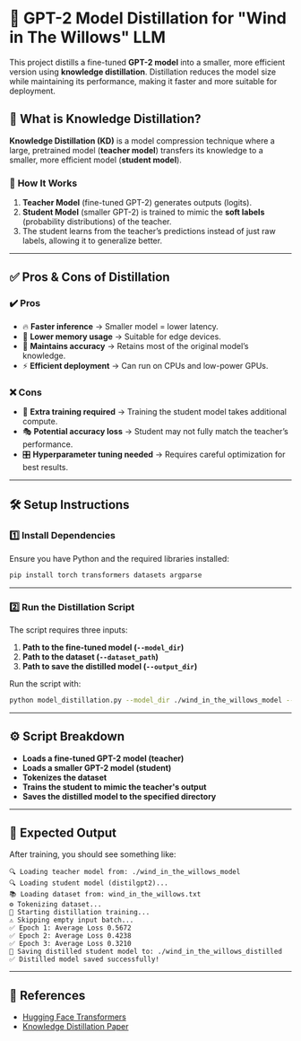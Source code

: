 # 🚀 GPT-2 Model Distillation for "Wind in The Willows" LLM

This project distills a fine-tuned **GPT-2 model** into a smaller, more efficient version using **knowledge distillation**. Distillation reduces the model size while maintaining its performance, making it faster and more suitable for deployment.

## 📖 What is Knowledge Distillation?
**Knowledge Distillation (KD)** is a model compression technique where a large, pretrained model (**teacher model**) transfers its knowledge to a smaller, more efficient model (**student model**).

### 🔬 **How It Works**
1. **Teacher Model** (fine-tuned GPT-2) generates outputs (logits).
2. **Student Model** (smaller GPT-2) is trained to mimic the **soft labels** (probability distributions) of the teacher.
3. The student learns from the teacher’s predictions instead of just raw labels, allowing it to generalize better.

---

## ✅ **Pros & Cons of Distillation**

### ✔️ **Pros**
- 🔥 **Faster inference** → Smaller model = lower latency.
- 💾 **Lower memory usage** → Suitable for edge devices.
- 🎯 **Maintains accuracy** → Retains most of the original model’s knowledge.
- ⚡ **Efficient deployment** → Can run on CPUs and low-power GPUs.

### ❌ **Cons**
- 🚀 **Extra training required** → Training the student model takes additional compute.
- 🎭 **Potential accuracy loss** → Student may not fully match the teacher’s performance.
- 🎛️ **Hyperparameter tuning needed** → Requires careful optimization for best results.

---

## 🛠️ **Setup Instructions**
### **1️⃣ Install Dependencies**
Ensure you have Python and the required libraries installed:

```bash
pip install torch transformers datasets argparse
```

---

### **2️⃣ Run the Distillation Script**
The script requires three inputs:
1. **Path to the fine-tuned model (`--model_dir`)**
2. **Path to the dataset (`--dataset_path`)**
3. **Path to save the distilled model (`--output_dir`)**

Run the script with:
```bash
python model_distillation.py --model_dir ./wind_in_the_willows_model --dataset_path wind_in_the_willows.txt --output_dir ./wind_in_the_willows_distilled
```

---

## ⚙️ **Script Breakdown**
- **Loads a fine-tuned GPT-2 model (teacher)**
- **Loads a smaller GPT-2 model (student)**
- **Tokenizes the dataset**
- **Trains the student to mimic the teacher's output**
- **Saves the distilled model to the specified directory**

---

## 🎯 **Expected Output**
After training, you should see something like:
```
🔍 Loading teacher model from: ./wind_in_the_willows_model
🔍 Loading student model (distilgpt2)...
📚 Loading dataset from: wind_in_the_willows.txt
⚙️ Tokenizing dataset...
🚀 Starting distillation training...
⚠️ Skipping empty input batch...
✅ Epoch 1: Average Loss 0.5672
✅ Epoch 2: Average Loss 0.4238
✅ Epoch 3: Average Loss 0.3210
💾 Saving distilled student model to: ./wind_in_the_willows_distilled
✅ Distilled model saved successfully!
```

---

## 📜 **References**
- [Hugging Face Transformers](https://huggingface.co/transformers/)
- [Knowledge Distillation Paper](https://arxiv.org/abs/1503.02531)